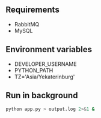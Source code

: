 ## Requirements
- RabbitMQ
- MySQL

## Environment variables
- DEVELOPER_USERNAME
- PYTHON_PATH
- TZ='Asia/Yekaterinburg'

## Run in background
```bash
python app.py > output.log 2>&1 &
```